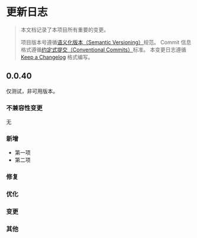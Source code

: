 # 更新日志

> 本文档记录了本项目所有重要的变更。
>
> 项目版本号遵循[语义化版本（Semantic Versioning）](http://semver.org/)规范。
> Commit 信息格式遵循[约定式提交（Conventional Commits）](http://conventionalcommits.org)标准。
> 本变更日志遵循 [Keep a Changelog](http://keepachangelog.com/) 格式编写。



<!-- Unreleased -->
## 0.0.40
仅测试，非可用版本。
### 不兼容性变更
无
### 新增
- 第一项
- 第二项
### 修复
### 优化
### 变更
### 其他
<!--/ Unreleased -->